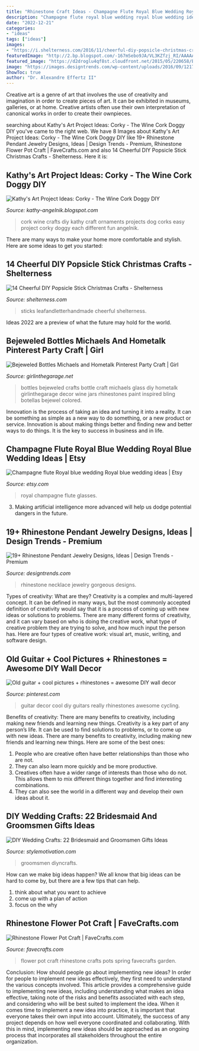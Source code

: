 ```yaml
---
title: "Rhinestone Craft Ideas - Champagne Flute Royal Blue Wedding Royal Blue Wedding Ideas"
description: "Champagne flute royal blue wedding royal blue wedding ideas"
date: "2022-12-21"
categories:
- "ideas"
tags: ["ideas"]
images:
- "https://i.shelterness.com/2016/11/cheerful-diy-popsicle-christmas-crafts-3-775x1033.jpg"
featuredImage: "http://2.bp.blogspot.com/-167mSebo9JA/VL3KZfzj_RI/AAAAAAAABPY/CC1PgI3bAhg/s1600/IMG_3778.jpg"
featured_image: "https://d2droglu4qf8st.cloudfront.net/2015/05/220658/Blingify-Spring_ExtraLarge1000_ID-998103.jpg?v=998103"
image: "https://images.designtrends.com/wp-content/uploads/2016/09/12171338/Gorgeous-Rhinestone-Necklace-Set.jpg"
ShowToc: true
author: "Dr. Alexandre Effertz II"
---
```



Creative art is a genre of art that involves the use of creativity and imagination in order to create pieces of art. It can be exhibited in museums, galleries, or at home. Creative artists often use their own interpretation of canonical works in order to create their ownpieces.

	

		
searching about Kathy&#039;s Art Project Ideas: Corky - The Wine Cork Doggy DIY you've came to the right web. We have 8 Images about Kathy&#039;s Art Project Ideas: Corky - The Wine Cork Doggy DIY like 19+ Rhinestone Pendant Jewelry Designs, Ideas | Design Trends - Premium, Rhinestone Flower Pot Craft | FaveCrafts.com and also 14 Cheerful DIY Popsicle Stick Christmas Crafts - Shelterness. Here it is:
		
    
## Kathy&#039;s Art Project Ideas: Corky - The Wine Cork Doggy DIY

<img loading=lazy src="http://2.bp.blogspot.com/-167mSebo9JA/VL3KZfzj_RI/AAAAAAAABPY/CC1PgI3bAhg/s1600/IMG_3778.jpg" onerror="this.onerror=null;this.src='https://tse3.mm.bing.net/th?id=OIP.wDfjfKhBjS6zm8kKX9M5jQHaIN&amp;pid=15.1';" alt="Kathy&#039;s Art Project Ideas: Corky - The Wine Cork Doggy DIY">

_Source: kathy-angelnik.blogspot.com_

>cork wine crafts diy kathy craft ornaments projects dog corks easy project corky doggy each different fun angelnik. 

	

There are many ways to make your home more comfortable and stylish. Here are some ideas to get you started: 

    
## 14 Cheerful DIY Popsicle Stick Christmas Crafts - Shelterness

<img loading=lazy src="https://i.shelterness.com/2016/11/cheerful-diy-popsicle-christmas-crafts-3-775x1033.jpg" onerror="this.onerror=null;this.src='https://tse4.mm.bing.net/th?id=OIP.KYfCzVK6VE0B0bRruf3FFgHaJ3&amp;pid=15.1';" alt="14 Cheerful DIY Popsicle Stick Christmas Crafts - Shelterness">

_Source: shelterness.com_

>sticks leafandletterhandmade cheerful shelterness. 

	

Ideas 2022 are a preview of what the future may hold for the world.

    
## Bejeweled Bottles Michaels And Hometalk Pinterest Party Craft | Girl

<img loading=lazy src="http://girlinthegarage.net/wp-content/uploads/2014/02/IMG_2257-bejeweled-bottles.jpg" onerror="this.onerror=null;this.src='https://tse2.mm.bing.net/th?id=OIP.R7hLnCQ3fMqjtI5Ii8ne-gHaLH&amp;pid=15.1';" alt="Bejeweled Bottles Michaels and Hometalk Pinterest Party Craft | Girl">

_Source: girlinthegarage.net_

>bottles bejeweled crafts bottle craft michaels glass diy hometalk girlinthegarage decor wine jars rhinestones paint inspired bling botellas bejewel colored. 

	

Innovation is the process of taking an idea and turning it into a reality. It can be something as simple as a new way to do something, or a new product or service. Innovation is about making things better and finding new and better ways to do things. It is the key to success in business and in life.

    
## Champagne Flute Royal Blue Wedding Royal Blue Wedding Ideas | Etsy

<img loading=lazy src="https://i.etsystatic.com/10462333/r/il/79794c/1805129693/il_fullxfull.1805129693_fkzy.jpg" onerror="this.onerror=null;this.src='https://tse3.mm.bing.net/th?id=OIP.eVRFhLHWy94qHgzg_Oi4-AHaIO&amp;pid=15.1';" alt="Champagne flute Royal blue wedding Royal blue wedding ideas | Etsy">

_Source: etsy.com_

>royal champagne flute glasses. 

	

3. Making artificial intelligence more advanced will help us dodge potential dangers in the future.

    
## 19+ Rhinestone Pendant Jewelry Designs, Ideas | Design Trends - Premium

<img loading=lazy src="https://images.designtrends.com/wp-content/uploads/2016/09/12171338/Gorgeous-Rhinestone-Necklace-Set.jpg" onerror="this.onerror=null;this.src='https://tse2.mm.bing.net/th?id=OIP.81nd8DDZIgERzr6lvT2JeAHaHa&amp;pid=15.1';" alt="19+ Rhinestone Pendant Jewelry Designs, Ideas | Design Trends - Premium">

_Source: designtrends.com_

>rhinestone necklace jewelry gorgeous designs. 

	

Types of creativity: What are they?
Creativity is a complex and multi-layered concept. It can be defined in many ways, but the most commonly accepted definition of creativity would say that it is a process of coming up with new ideas or solutions to problems. There are many different forms of creativity, and it can vary based on who is doing the creative work, what type of creative problem they are trying to solve, and how much input the person has. Here are four types of creative work: visual art, music, writing, and software design.

    
## Old Guitar + Cool Pictures + Rhinestones = Awesome DIY Wall Decor

<img loading=lazy src="https://i.pinimg.com/originals/cb/46/16/cb461642173e53c7b5555d44507b4a95.jpg" onerror="this.onerror=null;this.src='https://tse3.mm.bing.net/th?id=OIP.OL4ZR6WqhSv67nPMXpKqiQHaEb&amp;pid=15.1';" alt="Old guitar + cool pictures + rhinestones = awesome DIY wall decor">

_Source: pinterest.com_

>guitar decor cool diy guitars really rhinestones awesome cycling. 

	

Benefits of creativity: There are many benefits to creativity, including making new friends and learning new things.
Creativity is a key part of any person’s life. It can be used to find solutions to problems, or to come up with new ideas. There are many benefits to creativity, including making new friends and learning new things. Here are some of the best ones: 
1. People who are creative often have better relationships than those who are not.
2. They can also learn more quickly and be more productive.
3. Creatives often have a wider range of interests than those who do not. This allows them to mix different things together and find interesting combinations.
4. They can also see the world in a different way and develop their own ideas about it.

    
## DIY Wedding Crafts: 22 Bridesmaid And Groomsmen Gifts Ideas

<img loading=lazy src="https://stylemotivation.com/wp-content/uploads/2020/02/21-pedicure-in-a-jar.jpg" onerror="this.onerror=null;this.src='https://tse1.mm.bing.net/th?id=OIP.Rv0njKgtbNauOjPrgWavzwHaML&amp;pid=15.1';" alt="DIY Wedding Crafts: 22 Bridesmaid and Groomsmen Gifts Ideas">

_Source: stylemotivation.com_

>groomsmen diyncrafts. 

	

How can we make big ideas happen?
We all know that big ideas can be hard to come by, but there are a few tips that can help. 
1. think about what you want to achieve 
2. come up with a plan of action 
3. focus on the why 

    
## Rhinestone Flower Pot Craft | FaveCrafts.com

<img loading=lazy src="https://d2droglu4qf8st.cloudfront.net/2015/05/220658/Blingify-Spring_ExtraLarge1000_ID-998103.jpg?v=998103" onerror="this.onerror=null;this.src='https://tse2.mm.bing.net/th?id=OIP.E21229DA-4mPNRCqWB7dMAHaHY&amp;pid=15.1';" alt="Rhinestone Flower Pot Craft | FaveCrafts.com">

_Source: favecrafts.com_

>flower pot craft rhinestone crafts pots spring favecrafts garden. 

	

Conclusion: How should people go about implementing new ideas?
In order for people to implement new ideas effectively, they first need to understand the various concepts involved. This article provides a comprehensive guide to implementing new ideas, including understanding what makes an idea effective, taking note of the risks and benefits associated with each step, and considering who will be best suited to implement the idea.
When it comes time to implement a new idea into practice, it is important that everyone takes their own input into account. Ultimately, the success of any project depends on how well everyone coordinated and collaborating. With this in mind, implementing new ideas should be approached as an ongoing process that incorporates all stakeholders throughout the entire organization.

